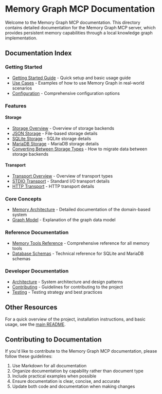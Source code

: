 # Memory Graph MCP Documentation

Welcome to the Memory Graph MCP documentation. This directory contains detailed documentation for the Memory Graph MCP server, which provides persistent memory capabilities through a local knowledge graph implementation.

## Documentation Index

### Getting Started

- [Getting Started Guide](guides/getting-started.md) - Quick setup and basic usage guide
- [Use Cases](guides/use-cases.md) - Examples of how to use Memory Graph in real-world scenarios
- [Configuration](guides/configuration.md) - Comprehensive configuration options

### Features

#### Storage

- [Storage Overview](features/storage/overview.md) - Overview of storage backends
- [JSON Storage](features/storage/json-storage.md) - File-based storage details
- [SQLite Storage](features/storage/sqlite-storage.md) - SQLite storage details
- [MariaDB Storage](features/storage/mariadb-storage.md) - MariaDB storage details
- [Converting Between Storage Types](features/storage/converting.md) - How to migrate data between storage backends

#### Transport

- [Transport Overview](features/transport/overview.md) - Overview of transport types
- [STDIO Transport](features/transport/stdio-transport.md) - Standard I/O transport details
- [HTTP Transport](features/transport/http-transport.md) - HTTP transport details

### Core Concepts

- [Memory Architecture](concepts/memory-architecture.md) - Detailed documentation of the domain-based system
- [Graph Model](concepts/graph-model.md) - Explanation of the graph data model

### Reference Documentation

- [Memory Tools Reference](reference/memory-tools-reference.md) - Comprehensive reference for all memory tools
- [Database Schemas](reference/database-schemas.md) - Technical reference for SQLite and MariaDB schemas

### Developer Documentation

- [Architecture](development/architecture.md) - System architecture and design patterns
- [Contributing](development/contributing.md) - Guidelines for contributing to the project
- [Testing](development/testing.md) - Testing strategy and best practices

## Other Resources

For a quick overview of the project, installation instructions, and basic usage, see the [main README](../README.md).

## Contributing to Documentation

If you'd like to contribute to the Memory Graph MCP documentation, please follow these guidelines:

1. Use Markdown for all documentation
2. Organize documentation by capability rather than document type
3. Include practical examples when possible
4. Ensure documentation is clear, concise, and accurate
5. Update both code and documentation when making changes